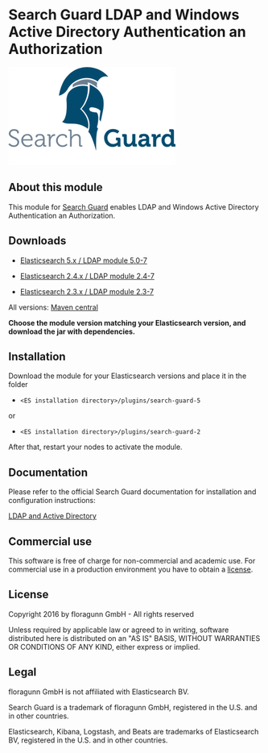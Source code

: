# Search Guard LDAP and Windows Active Directory Authentication an Authorization

![Logo](https://raw.githubusercontent.com/floragunncom/sg-assets/master/logo/sg_dlic_small.png) 

## About this module
This module for [Search Guard](https://github.com/floragunncom/search-guard) enables LDAP and Windows Active Directory Authentication an Authorization.

## Downloads

* [Elasticsearch 5.x / LDAP module 5.0-7](http://search.maven.org/remotecontent?filepath=com/floragunn/dlic-search-guard-authbackend-ldap/5.0-7/dlic-search-guard-authbackend-ldap-5.0-7-jar-with-dependencies.jar)

* [Elasticsearch 2.4.x / LDAP module 2.4-7](http://search.maven.org/remotecontent?filepath=com/floragunn/dlic-search-guard-authbackend-ldap/2.4-7/dlic-search-guard-authbackend-ldap-2.4-7-jar-with-dependencies.jar)

* [Elasticsearch 2.3.x / LDAP module 2.3-7](http://search.maven.org/remotecontent?filepath=com/floragunn/dlic-search-guard-authbackend-ldap/2.3-7/dlic-search-guard-authbackend-ldap-2.3-7-jar-with-dependencies.jar)

All versions:
[Maven central](http://search.maven.org/#search%7Cgav%7C1%7Cg%3A%22com.floragunn%22%20AND%20a%3A%22dlic-search-guard-authbackend-ldap%22)

**Choose the module version matching your Elasticsearch version, and download the jar with dependencies.**

## Installation

Download the module for your Elasticsearch versions and place it in the folder

* `<ES installation directory>/plugins/search-guard-5`

or

* `<ES installation directory>/plugins/search-guard-2`

After that, restart your nodes to activate the module.

## Documentation

Please refer to the official Search Guard documentation for installation and configuration instructions:

[LDAP and Active Directory](https://github.com/floragunncom/search-guard-docs/blob/master/ldap.md)

## Commercial use
This software is free of charge for non-commercial and academic use. For commercial use in a production environment you have to obtain a [license](https://floragunn.com/searchguard/searchguard-license-support/). 

## License
Copyright 2016 by floragunn GmbH - All rights reserved 

Unless required by applicable law or agreed to in writing, software
distributed here is distributed on an "AS IS" BASIS,
WITHOUT WARRANTIES OR CONDITIONS OF ANY KIND, either express or implied.

## Legal
floragunn GmbH is not affiliated with Elasticsearch BV.

Search Guard is a trademark of floragunn GmbH, registered in the U.S. and in other countries.

Elasticsearch, Kibana, Logstash, and Beats are trademarks of Elasticsearch BV, registered in the U.S. and in other countries.
